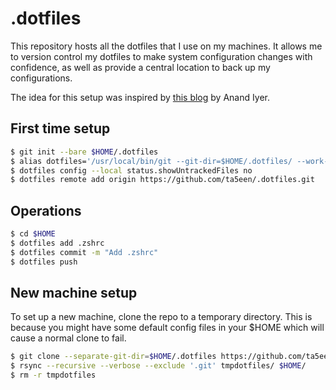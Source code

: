 # .dotfiles

This repository hosts all the dotfiles that I use on my machines. It allows me
to version control my dotfiles to make system configuration changes with
confidence, as well as provide a central location to back up my configurations.

The idea for this setup was inspired by [this blog][a-simpler-way-to-manage-your-dotfiles]
by Anand Iyer.

## First time setup

```sh
$ git init --bare $HOME/.dotfiles
$ alias dotfiles='/usr/local/bin/git --git-dir=$HOME/.dotfiles/ --work-tree=$HOME'
$ dotfiles config --local status.showUntrackedFiles no
$ dotfiles remote add origin https://github.com/ta5een/.dotfiles.git
```

## Operations

```sh
$ cd $HOME
$ dotfiles add .zshrc
$ dotfiles commit -m "Add .zshrc"
$ dotfiles push
```

## New machine setup

To set up a new machine, clone the repo to a temporary directory. This is
because you might have some default config files in your $HOME which will cause
a normal clone to fail.

```sh
$ git clone --separate-git-dir=$HOME/.dotfiles https://github.com/ta5een/.dotfiles.git tmpdotfiles
$ rsync --recursive --verbose --exclude '.git' tmpdotfiles/ $HOME/
$ rm -r tmpdotfiles
```

[a-simpler-way-to-manage-your-dotfiles]: https://www.anand-iyer.com/blog/2018/a-simpler-way-to-manage-your-dotfiles/
